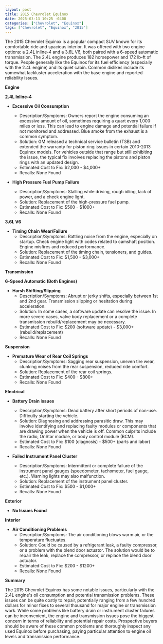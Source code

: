 ```yaml
---
layout: post
title: 2015 Chevrolet Equinox
date: 2025-03-13 10:25 -0400
categories: ["Chevrolet", "Equinox"]
tags: ["Chevrolet", "Equinox", "2015"]
---
```

The 2015 Chevrolet Equinox is a popular compact SUV known for its comfortable ride and spacious interior. It was offered with two engine options: a 2.4L inline-4 and a 3.6L V6, both paired with a 6-speed automatic transmission. The 2.4L engine produces 182 horsepower and 172 lb-ft of torque. People generally like the Equinox for its fuel efficiency (especially with the 2.4L engine) and its quiet cabin. Common dislikes include its somewhat lackluster acceleration with the base engine and reported reliability issues.

**Engine**

**2.4L Inline-4**

*   **Excessive Oil Consumption**
    *   Description/Symptoms: Owners report the engine consuming an excessive amount of oil, sometimes requiring a quart every 1,000 miles or less. This can lead to engine damage and potential failure if not monitored and addressed. Blue smoke from the exhaust is a common symptom.
    *   Solution: GM released a technical service bulletin (TSB) and extended the warranty for piston ring issues in certain 2010-2013 Equinox models. For vehicles outside that range but still exhibiting the issue, the typical fix involves replacing the pistons and piston rings with an updated design.
    *   Estimated Cost to Fix: $2,000 - $4,000+
    *   Recalls: None Found

*   **High Pressure Fuel Pump Failure**
    *   Description/Symptoms: Stalling while driving, rough idling, lack of power, and a check engine light.
    *   Solution: Replacement of the high-pressure fuel pump.
    *   Estimated Cost to Fix: $500 - $1000+
    *   Recalls: None Found

**3.6L V6**

*   **Timing Chain Wear/Failure**
    *   Description/Symptoms: Rattling noise from the engine, especially on startup. Check engine light with codes related to camshaft position. Engine misfires and reduced performance.
    *   Solution: Replacement of the timing chain, tensioners, and guides.
    *   Estimated Cost to Fix: $1,500 - $3,000+
    *   Recalls: None Found

**Transmission**

**6-Speed Automatic (Both Engines)**

*   **Harsh Shifting/Slipping**
    *   Description/Symptoms: Abrupt or jerky shifts, especially between 1st and 2nd gear. Transmission slipping or hesitation during acceleration.
    *   Solution: In some cases, a software update can resolve the issue. In more severe cases, valve body replacement or a complete transmission rebuild/replacement may be necessary.
    *   Estimated Cost to Fix: $200 (software update) - $3,000+ (rebuild/replacement)
    *   Recalls: None Found

**Suspension**

*   **Premature Wear of Rear Coil Springs**
    * Description/Symptoms: Sagging rear suspension, uneven tire wear, clunking noises from the rear suspension, reduced ride comfort.
    * Solution: Replacement of the rear coil springs.
    * Estimated Cost to Fix: $400 - $800+
    * Recalls: None Found

**Electrical**

*   **Battery Drain Issues**
    *   Description/Symptoms: Dead battery after short periods of non-use. Difficulty starting the vehicle.
    *   Solution: Diagnosing and addressing parasitic draw. This may involve identifying and replacing faulty modules or components that are drawing power when the vehicle is off. Common culprits include the radio, OnStar module, or body control module (BCM).
    *   Estimated Cost to Fix: $100 (diagnosis) - $500+ (parts and labor)
    *   Recalls: None Found

*   **Failed Instrument Panel Cluster**
    *   Description/Symptoms: Intermittent or complete failure of the instrument panel gauges (speedometer, tachometer, fuel gauge, etc.). Warning lights may also malfunction.
    *   Solution: Replacement of the instrument panel cluster.
    *   Estimated Cost to Fix: $500 - $1,000+
    *   Recalls: None Found

**Exterior**

*   **No Issues Found**

**Interior**

*   **Air Conditioning Problems**
    *   Description/Symptoms: The air conditioning blows warm air, or the temperature fluctuates.
    *   Solution: Could be caused by a refrigerant leak, a faulty compressor, or a problem with the blend door actuator. The solution would be to repair the leak, replace the compressor, or replace the blend door actuator.
    *   Estimated Cost to Fix: $200 - $1200+
    *   Recalls: None Found

**Summary**

The 2015 Chevrolet Equinox has some notable issues, particularly with the 2.4L engine's oil consumption and potential transmission problems. These issues can be quite costly to repair, potentially ranging from a few hundred dollars for minor fixes to several thousand for major engine or transmission work. While some problems like battery drain or instrument cluster failures can be inconvenient, the engine and transmission issues pose the biggest concern in terms of reliability and potential repair costs. Prospective buyers should be aware of these common problems and thoroughly inspect any used Equinox before purchasing, paying particular attention to engine oil levels and transmission performance.

